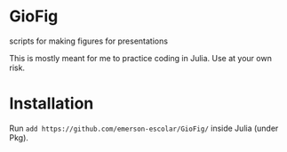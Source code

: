 # GioFig
scripts for making figures for presentations

This is mostly meant for me to practice coding in Julia. Use at your own risk.

# Installation
Run
`add https://github.com/emerson-escolar/GioFig/`
inside Julia (under Pkg).

